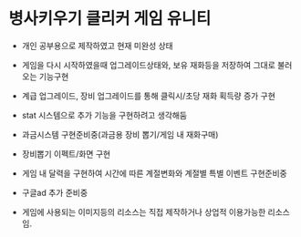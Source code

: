 # 병사키우기 클리커 게임 유니티
* 개인 공부용으로 제작하였고 현재 미완성 상태
* 게임을 다시 시작하였을때 업그레이드상태와, 보유 재화등을 저장하여 그대로 불러오는 기능구현
* 계급 업그레이드, 장비 업그레이드를 통해 클릭시/초당 재화 획득량 증가 구현
* stat 시스템으로 추가 기능을 구현하려고 생각해둠
* 과금시스템 구현준비중(과금용 장비 뽑기/게임 내 재화구매)
* 장비뽑기 이펙트/화면 구현
* 게임 내 달력을 구현하여 시간에 따른 계절변화와 계절별 특별 이벤트 구현준비중
* 구글ad 추가 준비중

* 게임에 사용되는 이미지등의 리소스는 직접 제작하거나 상업적 이용가능한 리소스임.

